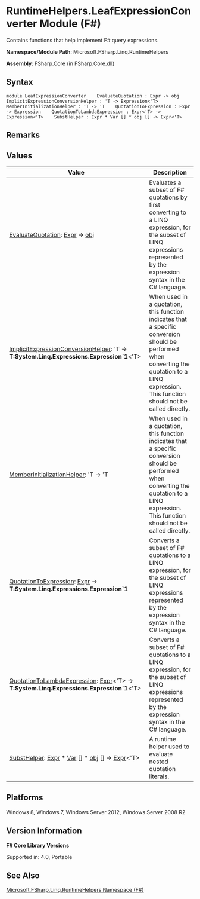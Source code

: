 # RuntimeHelpers.LeafExpressionConverter Module (F#)

Contains functions that help implement F# query expressions.

**Namespace/Module Path**: Microsoft.FSharp.Linq.RuntimeHelpers

**Assembly**: FSharp.Core (in FSharp.Core.dll)


## Syntax

```
module LeafExpressionConverter    EvaluateQuotation : Expr -> obj    ImplicitExpressionConversionHelper : 'T -> Expression<'T>    MemberInitializationHelper : 'T -> 'T    QuotationToExpression : Expr -> Expression    QuotationToLambdaExpression : Expr<'T> -> Expression<'T>    SubstHelper : Expr * Var [] * obj [] -> Expr<'T>
```

## Remarks

## Values


|Value|Description|
|-----|-----------|
|[EvaluateQuotation](http://msdn.microsoft.com/en-us/library/78d297ba-5713-4e81-b97c-437d816f336b): [Expr](http://msdn.microsoft.com/en-us/library/ed6a2caf-69d4-45c2-ab97-e9b3be9bce65) -&gt; [obj](http://msdn.microsoft.com/en-us/library/dcf2430f-702b-40e5-a0a1-97518bf137f7)|Evaluates a subset of F# quotations by first converting to a LINQ expression, for the subset of LINQ expressions represented by the expression syntax in the C# language.|
|[ImplicitExpressionConversionHelper](http://msdn.microsoft.com/en-us/library/5f36b846-ac35-45a4-b845-5a058af226eb): 'T -&gt; **T:System.Linq.Expressions.Expression&#96;1**&lt;'T&gt;|When used in a quotation, this function indicates that a specific conversion should be performed when converting the quotation to a LINQ expression. This function should not be called directly.|
|[MemberInitializationHelper](http://msdn.microsoft.com/en-us/library/ef12e1ca-8676-43c0-b0ab-ca6e6cf120d0): 'T -&gt; 'T|When used in a quotation, this function indicates that a specific conversion should be performed when converting the quotation to a LINQ expression. This function should not be called directly.|
|[QuotationToExpression](http://msdn.microsoft.com/en-us/library/6a71ff35-492b-4047-b31e-fb2e3fc0e7ae): [Expr](http://msdn.microsoft.com/en-us/library/ed6a2caf-69d4-45c2-ab97-e9b3be9bce65) -&gt; **T:System.Linq.Expressions.Expression&#96;1**|Converts a subset of F# quotations to a LINQ expression, for the subset of LINQ expressions represented by the expression syntax in the C# language.|
|[QuotationToLambdaExpression](http://msdn.microsoft.com/en-us/library/a0e524a0-1056-424f-b964-a889456e6fcb): [Expr](http://msdn.microsoft.com/en-us/library/975ca4d3-ac2b-46db-9f01-23cf8b190c6e)&lt;'T&gt; -&gt; **T:System.Linq.Expressions.Expression&#96;1**&lt;'T&gt;|Converts a subset of F# quotations to a LINQ expression, for the subset of LINQ expressions represented by the expression syntax in the C# language.|
|[SubstHelper](http://msdn.microsoft.com/en-us/library/7d59f997-d947-42cf-b57a-c51dfecc67a6): [Expr](http://msdn.microsoft.com/en-us/library/ed6a2caf-69d4-45c2-ab97-e9b3be9bce65) &#42; [Var](http://msdn.microsoft.com/en-us/library/2b1237f9-d897-4bcf-872a-4a297db3f7b5) [] &#42; [obj](http://msdn.microsoft.com/en-us/library/dcf2430f-702b-40e5-a0a1-97518bf137f7) [] -&gt; [Expr](http://msdn.microsoft.com/en-us/library/ed6a2caf-69d4-45c2-ab97-e9b3be9bce65)&lt;'T&gt;|A runtime helper used to evaluate nested quotation literals.|

## Platforms
Windows 8, Windows 7, Windows Server 2012, Windows Server 2008 R2


## Version Information
**F# Core Library Versions**

Supported in: 4.0, Portable




## See Also
[Microsoft.FSharp.Linq.RuntimeHelpers Namespace &#40;F&#35;&#41;](Microsoft.FSharp.Linq.RuntimeHelpers+Namespace+%28FSharp%29.md)

